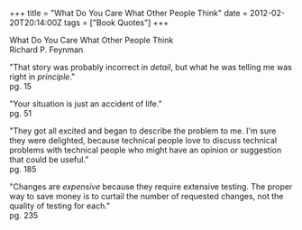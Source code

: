 +++
title = "What Do You Care What Other People Think"
date = 2012-02-20T20:14:00Z
tags = ["Book Quotes"]
+++

What Do You Care What Other People Think  
Richard P. Feynman  
  
"That story was probably incorrect in _detail_, but what he was telling me was right in _principle_."  
pg. 15
  
"Your situation is just an accident of life."  
pg. 51
  
"They got all excited and began to describe the problem to me. I'm sure they were delighted, because technical people love to discuss technical problems with technical people who might have an opinion or suggestion that could be useful."  
pg. 185
  
"Changes are *expensive* because they require extensive testing. The proper way to save money is to curtail the number of requested changes, not the quality of testing for each."  
pg. 235
